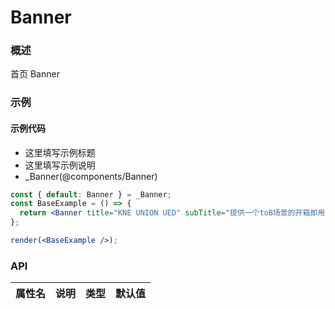 
# Banner


### 概述

首页 Banner


### 示例

#### 示例代码

- 这里填写示例标题
- 这里填写示例说明
- _Banner(@components/Banner)

```jsx
const { default: Banner } = _Banner;
const BaseExample = () => {
  return <Banner title="KNE UNION UED" subTitle="提供一个toB场景的开箱即用的集成开发套件" />;
};

render(<BaseExample />);

```


### API

| 属性名 | 说明 | 类型 | 默认值 |
| ------ | ---- | ---- | ------ |

